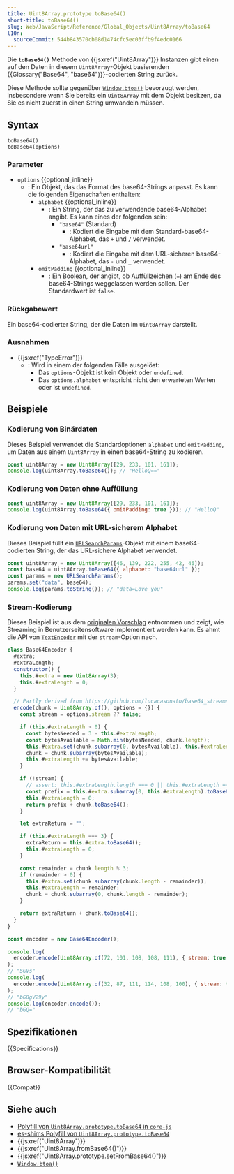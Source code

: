 ```yaml
---
title: Uint8Array.prototype.toBase64()
short-title: toBase64()
slug: Web/JavaScript/Reference/Global_Objects/Uint8Array/toBase64
l10n:
  sourceCommit: 544b843570cb08d1474cfc5ec03ffb9f4edc0166
---
```


Die **`toBase64()`** Methode von {{jsxref("Uint8Array")}} Instanzen gibt einen auf den Daten in diesem `Uint8Array`-Objekt basierenden {{Glossary("Base64", "base64")}}-codierten String zurück.

Diese Methode sollte gegenüber [`Window.btoa()`](/de/docs/Web/API/Window/btoa) bevorzugt werden, insbesondere wenn Sie bereits ein `Uint8Array` mit dem Objekt besitzen, da Sie es nicht zuerst in einen String umwandeln müssen.

## Syntax

```js-nolint
toBase64()
toBase64(options)
```

### Parameter

- `options` {{optional_inline}}
  - : Ein Objekt, das das Format des base64-Strings anpasst. Es kann die folgenden Eigenschaften enthalten:
    - `alphabet` {{optional_inline}}
      - : Ein String, der das zu verwendende base64-Alphabet angibt. Es kann eines der folgenden sein:
        - `"base64"` (Standard)
          - : Kodiert die Eingabe mit dem Standard-base64-Alphabet, das `+` und `/` verwendet.
        - `"base64url"`
          - : Kodiert die Eingabe mit dem URL-sicheren base64-Alphabet, das `-` und `_` verwendet.
    - `omitPadding` {{optional_inline}}
      - : Ein Boolean, der angibt, ob Auffüllzeichen (`=`) am Ende des base64-Strings weggelassen werden sollen. Der Standardwert ist `false`.

### Rückgabewert

Ein base64-codierter String, der die Daten im `Uint8Array` darstellt.

### Ausnahmen

- {{jsxref("TypeError")}}
  - : Wird in einem der folgenden Fälle ausgelöst:
    - Das `options`-Objekt ist kein Objekt oder `undefined`.
    - Das `options.alphabet` entspricht nicht den erwarteten Werten oder ist `undefined`.

## Beispiele

### Kodierung von Binärdaten

Dieses Beispiel verwendet die Standardoptionen `alphabet` und `omitPadding`, um Daten aus einem `Uint8Array` in einen base64-String zu kodieren.

```js
const uint8Array = new Uint8Array([29, 233, 101, 161]);
console.log(uint8Array.toBase64()); // "HelloQ=="
```

### Kodierung von Daten ohne Auffüllung

```js
const uint8Array = new Uint8Array([29, 233, 101, 161]);
console.log(uint8Array.toBase64({ omitPadding: true })); // "HelloQ"
```

### Kodierung von Daten mit URL-sicherem Alphabet

Dieses Beispiel füllt ein [`URLSearchParams`](/de/docs/Web/API/URLSearchParams)-Objekt mit einem base64-codierten String, der das URL-sichere Alphabet verwendet.

```js
const uint8Array = new Uint8Array([46, 139, 222, 255, 42, 46]);
const base64 = uint8Array.toBase64({ alphabet: "base64url" });
const params = new URLSearchParams();
params.set("data", base64);
console.log(params.toString()); // "data=Love_you"
```

### Stream-Kodierung

Dieses Beispiel ist aus dem [originalen Vorschlag](https://github.com/tc39/proposal-arraybuffer-base64/blob/main/stream.mjs) entnommen und zeigt, wie Streaming in Benutzerseitensoftware implementiert werden kann. Es ahmt die API von [`TextEncoder`](/de/docs/Web/API/TextEncoder) mit der `stream`-Option nach.

```js
class Base64Encoder {
  #extra;
  #extraLength;
  constructor() {
    this.#extra = new Uint8Array(3);
    this.#extraLength = 0;
  }

  // Partly derived from https://github.com/lucacasonato/base64_streams/blob/main/src/iterator/encoder.ts
  encode(chunk = Uint8Array.of(), options = {}) {
    const stream = options.stream ?? false;

    if (this.#extraLength > 0) {
      const bytesNeeded = 3 - this.#extraLength;
      const bytesAvailable = Math.min(bytesNeeded, chunk.length);
      this.#extra.set(chunk.subarray(0, bytesAvailable), this.#extraLength);
      chunk = chunk.subarray(bytesAvailable);
      this.#extraLength += bytesAvailable;
    }

    if (!stream) {
      // assert: this.#extraLength.length === 0 || this.#extraLength === 3 || chunk.length === 0
      const prefix = this.#extra.subarray(0, this.#extraLength).toBase64();
      this.#extraLength = 0;
      return prefix + chunk.toBase64();
    }

    let extraReturn = "";

    if (this.#extraLength === 3) {
      extraReturn = this.#extra.toBase64();
      this.#extraLength = 0;
    }

    const remainder = chunk.length % 3;
    if (remainder > 0) {
      this.#extra.set(chunk.subarray(chunk.length - remainder));
      this.#extraLength = remainder;
      chunk = chunk.subarray(0, chunk.length - remainder);
    }

    return extraReturn + chunk.toBase64();
  }
}

const encoder = new Base64Encoder();

console.log(
  encoder.encode(Uint8Array.of(72, 101, 108, 108, 111), { stream: true }),
);
// "SGVs"
console.log(
  encoder.encode(Uint8Array.of(32, 87, 111, 114, 108, 100), { stream: true }),
);
// "bG8gV29y"
console.log(encoder.encode());
// "bGQ="
```

## Spezifikationen

{{Specifications}}

## Browser-Kompatibilität

{{Compat}}

## Siehe auch

- [Polyfill von `Uint8Array.prototype.toBase64` in `core-js`](https://github.com/zloirock/core-js#uint8array-to--from-base64-and-hex)
- [es-shims Polyfill von `Uint8Array.prototype.toBase64`](https://www.npmjs.com/package/es-arraybuffer-base64)
- {{jsxref("Uint8Array")}}
- {{jsxref("Uint8Array.fromBase64()")}}
- {{jsxref("Uint8Array.prototype.setFromBase64()")}}
- [`Window.btoa()`](/de/docs/Web/API/Window/btoa)
